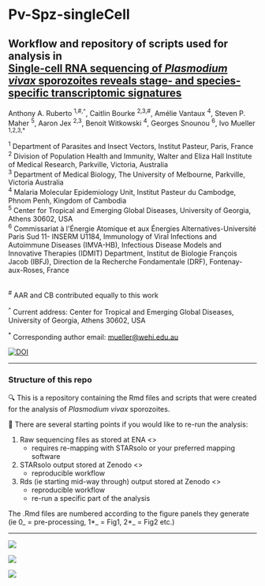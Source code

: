 # Pv-Spz-singleCell

## Workflow and repository of scripts used for analysis in <br> [Single-cell RNA sequencing of <i>Plasmodium vivax</i> sporozoites reveals stage- and species-specific transcriptomic signatures]()

Anthony A. Ruberto <sup>1,\#,\^</sup>, Caitlin Bourke <sup>2,3,#</sup>, Amélie Vantaux <sup>4</sup>, Steven P. Maher <sup>5</sup>, Aaron Jex <sup>2,3</sup>, Benoit Witkowski <sup>4</sup>, Georges Snounou <sup>6</sup>, Ivo Mueller <sup>1,2,3,*</sup> 

<sup>1</sup> Department of Parasites and Insect Vectors, Institut Pasteur, Paris, France <br>
<sup>2</sup> Division of Population Health and Immunity, Walter and Eliza Hall Institute of Medical Research, Parkville, Victoria, Australia<br>
<sup>3</sup> Department of Medical Biology, The University of Melbourne, Parkville, Victoria Australia<br>
<sup>4</sup> Malaria Molecular Epidemiology Unit, Institut Pasteur du Cambodge, Phnom Penh, Kingdom of Cambodia<br>
<sup>5</sup> Center for Tropical and Emerging Global Diseases, University of Georgia, Athens 30602, USA<br>
<sup>6</sup> Commissariat à l'Énergie Atomique et aux Énergies Alternatives-Université Paris Sud 11- INSERM U1184, Immunology of Viral Infections and Autoimmune Diseases (IMVA-HB), Infectious Disease Models and Innovative Therapies (IDMIT) Department, Institut de Biologie François Jacob (IBFJ), Direction de la Recherche Fondamentale (DRF), Fontenay-aux-Roses, France<br>
<br>

<sup>#</sup> AAR and CB contributed equally to this work

<sup>^</sup> Current address: Center for Tropical and Emerging Global Diseases, University of Georgia, Athens 30602, USA

<sup>*</sup> Corresponding author email: mueller@wehi.edu.au

[![DOI](https://img.shields.io/badge/DOI-10.1101%2F2021.11.24.469176-blue)](https://doi.org/10.1101/2021.11.24.469176)

***
### Structure of this repo

🔍 This is a repository containing the Rmd files and scripts that were created for the analysis of <i> Plasmodium vivax </i> sporozoites.

🔑 There are several starting points if you would like to re-run the analysis:
1. Raw sequencing files as stored at ENA <<LINK>>
    - requires re-mapping with STARsolo or your preferred mapping software
2. STARsolo output stored at Zenodo <<LINK>>
    - reproducible workflow
3. Rds (ie starting mid-way through) output stored at Zenodo <<LINK>>
    - reproducible workflow
    - re-run a specific part of the analysis
  
The .Rmd files are numbered according to the figure panels they generate (ie 0_ = pre-processing, 1*_ = Fig1, 2*_ = Fig2 etc.)
  

***
    
![](https://www.biorxiv.org/content/biorxiv/early/2021/11/24/2021.11.24.469176/F1.large.jpg?width=800&height=600&carousel=1)

![](https://www.biorxiv.org/content/biorxiv/early/2021/11/24/2021.11.24.469176/F2.large.jpg?width=800&height=600&carousel=1)
    
![](https://www.biorxiv.org/content/biorxiv/early/2021/11/24/2021.11.24.469176/F3.large.jpg?width=800&height=600&carousel=1)

